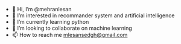 - 👋 Hi, I’m @mehranlesan
- 👀 I’m interested in recommander system and artificial intelligence
- 🌱 I’m currently learning python
- 💞️ I’m looking to collaborate on machine learning
- 📫 How to reach me mlesansedgh@gmail.com

<!---
mehranlesan/mehranlesan is a ✨ special ✨ repository because its `README.md` (this file) appears on your GitHub profile.
You can click the Preview link to take a look at your changes.
--->
